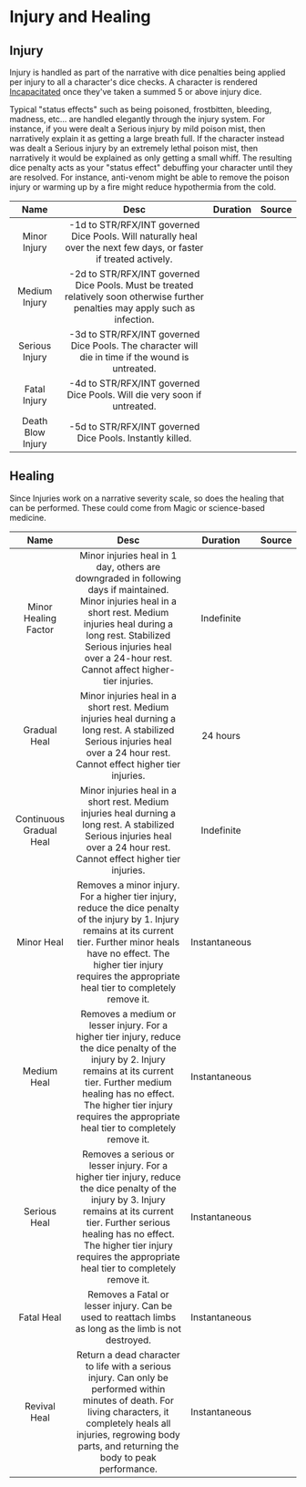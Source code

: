 # Injury and Healing

## Injury

Injury is handled as part of the narrative with dice penalties being applied per injury to all a character's dice checks. A character is rendered [Incapacitated](./Conditions.md#incapacitated) once they've taken a summed 5 or above injury dice.

Typical "status effects" such as being poisoned, frostbitten, bleeding, madness, etc... are handled elegantly through the injury system. For instance, if you were dealt a Serious injury by mild poison mist, then narratively explain it as getting a large breath full. If the character instead was dealt a Serious injury by an extremely lethal poison mist, then narratively it would be explained as only getting a small whiff. The resulting dice penalty acts as your "status effect" debuffing your character until they are resolved. For instance, anti-venom might be able to remove the poison injury or warming up by a fire might reduce hypothermia from the cold.

|       Name       |                                                               Desc                                                               | Duration | Source |
| :---------------: | :------------------------------------------------------------------------------------------------------------------------------: | :------: | :----: |
|   Minor Injury   |        -1d to STR/RFX/INT governed Dice Pools. Will naturally heal over the next few days, or faster if treated actively.        |          |        |
|   Medium Injury   | -2d to STR/RFX/INT governed Dice Pools. Must be treated relatively soon otherwise further penalties may apply such as infection. |          |        |
|  Serious Injury  |                -3d to STR/RFX/INT governed Dice Pools.  The character will die in time if the wound is untreated.                |          |        |
|   Fatal Injury   |                             -4d to STR/RFX/INT governed Dice Pools. Will die very soon if untreated.                             |          |        |
| Death Blow Injury |                                    -5d to STR/RFX/INT governed Dice Pools. Instantly killed.                                    |          |        |

## Healing

Since Injuries work on a narrative severity scale, so does the healing that can be performed. These could come from Magic or science-based medicine.

|          Name          |                                                                                                                                  Desc                                                                                                                                  |   Duration   | Source |
| :---------------------: | :---------------------------------------------------------------------------------------------------------------------------------------------------------------------------------------------------------------------------------------------------------------------: | :-----------: | :----: |
|  Minor Healing Factor  |      Minor injuries heal in 1 day, others are downgraded in following days if maintained. Minor injuries heal in a short rest. Medium injuries heal during a long rest. Stabilized Serious injuries heal over a 24-hour rest. Cannot affect higher-tier injuries.      |  Indefinite  |        |
|      Gradual Heal      |                                               Minor injuries heal in a short rest. Medium injuries heal durning a long rest. A stabilized Serious injuries heal over a 24 hour rest. Cannot effect higher tier injuries.                                               |   24 hours   |        |
| Continuous Gradual Heal |                                               Minor injuries heal in a short rest. Medium injuries heal durning a long rest. A stabilized Serious injuries heal over a 24 hour rest. Cannot effect higher tier injuries.                                               |  Indefinite  |        |
|       Minor Heal       |        Removes a minor injury. For a higher tier injury, reduce the dice penalty of the injury by 1. Injury remains at its current tier. Further minor heals have no effect. The higher tier injury requires the appropriate heal tier to completely remove it.        | Instantaneous |        |
|       Medium Heal       |  Removes a medium or lesser injury. For a higher tier injury, reduce the dice penalty of the injury by 2. Injury remains at its current tier. Further medium healing has no effect. The higher tier injury requires the appropriate heal tier to completely remove it.  | Instantaneous |        |
|      Serious Heal      | Removes a serious or lesser injury. For a higher tier injury, reduce the dice penalty of the injury by 3. Injury remains at its current tier. Further serious healing has no effect. The higher tier injury requires the appropriate heal tier to completely remove it. | Instantaneous |        |
|       Fatal Heal       |                                                                                  Removes a Fatal or lesser injury. Can be used to reattach limbs as long as the limb is not destroyed.                                                                                  | Instantaneous |        |
|      Revival Heal      |                    Return a dead character to life with a serious injury. Can only be performed within minutes of death. For living characters, it completely heals all injuries, regrowing body parts, and returning the body to peak performance.                    | Instantaneous |        |
